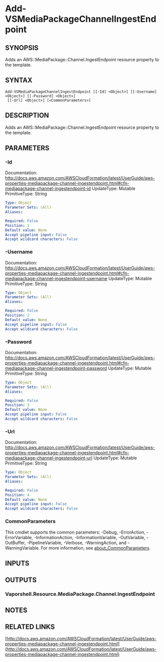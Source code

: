 # Add-VSMediaPackageChannelIngestEndpoint

## SYNOPSIS
Adds an AWS::MediaPackage::Channel.IngestEndpoint resource property to the template.

## SYNTAX

```
Add-VSMediaPackageChannelIngestEndpoint [[-Id] <Object>] [[-Username] <Object>] [[-Password] <Object>]
 [[-Url] <Object>] [<CommonParameters>]
```

## DESCRIPTION
Adds an AWS::MediaPackage::Channel.IngestEndpoint resource property to the template.

## PARAMETERS

### -Id
Documentation: http://docs.aws.amazon.com/AWSCloudFormation/latest/UserGuide/aws-properties-mediapackage-channel-ingestendpoint.html#cfn-mediapackage-channel-ingestendpoint-id
UpdateType: Mutable
PrimitiveType: String

```yaml
Type: Object
Parameter Sets: (All)
Aliases:

Required: False
Position: 1
Default value: None
Accept pipeline input: False
Accept wildcard characters: False
```

### -Username
Documentation: http://docs.aws.amazon.com/AWSCloudFormation/latest/UserGuide/aws-properties-mediapackage-channel-ingestendpoint.html#cfn-mediapackage-channel-ingestendpoint-username
UpdateType: Mutable
PrimitiveType: String

```yaml
Type: Object
Parameter Sets: (All)
Aliases:

Required: False
Position: 2
Default value: None
Accept pipeline input: False
Accept wildcard characters: False
```

### -Password
Documentation: http://docs.aws.amazon.com/AWSCloudFormation/latest/UserGuide/aws-properties-mediapackage-channel-ingestendpoint.html#cfn-mediapackage-channel-ingestendpoint-password
UpdateType: Mutable
PrimitiveType: String

```yaml
Type: Object
Parameter Sets: (All)
Aliases:

Required: False
Position: 3
Default value: None
Accept pipeline input: False
Accept wildcard characters: False
```

### -Url
Documentation: http://docs.aws.amazon.com/AWSCloudFormation/latest/UserGuide/aws-properties-mediapackage-channel-ingestendpoint.html#cfn-mediapackage-channel-ingestendpoint-url
UpdateType: Mutable
PrimitiveType: String

```yaml
Type: Object
Parameter Sets: (All)
Aliases:

Required: False
Position: 4
Default value: None
Accept pipeline input: False
Accept wildcard characters: False
```

### CommonParameters
This cmdlet supports the common parameters: -Debug, -ErrorAction, -ErrorVariable, -InformationAction, -InformationVariable, -OutVariable, -OutBuffer, -PipelineVariable, -Verbose, -WarningAction, and -WarningVariable. For more information, see [about_CommonParameters](http://go.microsoft.com/fwlink/?LinkID=113216).

## INPUTS

## OUTPUTS

### Vaporshell.Resource.MediaPackage.Channel.IngestEndpoint
## NOTES

## RELATED LINKS

[http://docs.aws.amazon.com/AWSCloudFormation/latest/UserGuide/aws-properties-mediapackage-channel-ingestendpoint.html](http://docs.aws.amazon.com/AWSCloudFormation/latest/UserGuide/aws-properties-mediapackage-channel-ingestendpoint.html)


